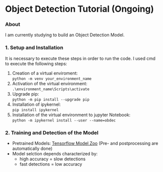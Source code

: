 # Object Detection Tutorial (Ongoing)
### About
I am currently studying to build an Object Detection Model.
### 1. Setup and Installation
It is necessary to execute these steps in order to run the code. I used cmd to execute the following steps:
1. Creation of a virtual enviroment:  
`python -m venv your_environment_name`
2. Activation of the virtual environment:  
`.\environment_name\Scripts\activate`  
3. Upgrade pip:  
`python -m pip install --upgrade pip`
4. Installation of ipykernel:   
`pip install ipykernel`
5. Installation of the virtual environment to jupyter Notebook:  
`python -m ipykernel install --user --name=obdec`

### 2. Training and Detection of the Model  
- Pretrained Models: [Tensorflow Model Zoo](https://github.com/tensorflow/models/blob/master/research/object_detection/g3doc/tf2_detection_zoo.md "Tensorflow Model Zoo") (Pre- and postprocessing are automatically done)
- Model selction depends characterized by:
  - high accuracy = slow detections
  - fast detections = low accuracy
